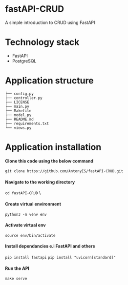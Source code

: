 # fastAPI-CRUD
A simple introduction to CRUD using FastAPI

# Technology stack
* FastAPI
* PostgreSQL

# Application structure
```.
├── config.py
├── controller.py
├── LICENSE
├── main.py
├── Makefile
├── model.py
├── README.md
├── requirements.txt
└── views.py
```

# Application installation
#### Clone this code using the below command
```git clone https://github.com/AntonyIS/fastAPI-CRUD.git```
#### Navigate to the working directory 
```cd fastAPI-CRUD``` \
#### Create virtual environment 
```python3 -m venv env```
#### Activate virtual env 
```source env/bin/activate```
#### Install dependancies e.i FastAPI and others 
```pip install fastapi```
```pip install "uvicorn[standard]" ```
#### Run the API 
```make serve```
